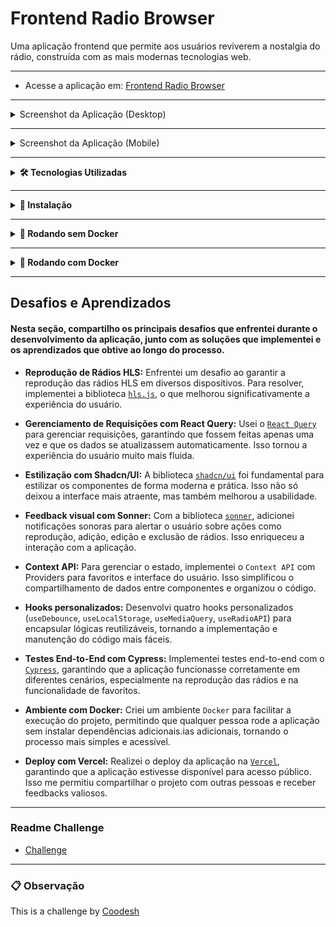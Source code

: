 # Frontend Radio Browser

Uma aplicação frontend que permite aos usuários reviverem a nostalgia do rádio, construída com as mais modernas tecnologias web.

---

- Acesse a aplicação em: [Frontend Radio Browser](https://frontend-radio-browser.vercel.app/)

---

<details>

<summary>Screenshot da Aplicação (Desktop)</summary>

![Application](/public/screenshot-desktop.png)

</details>

---

<details>

<summary>Screenshot da Aplicação (Mobile)</summary>

![Application](/public/screenshot-mobile.png)

</details>

--- 

<details>
  <summary><strong>🛠 Tecnologias Utilizadas</strong></summary>

  - **Linguagens:** JavaScript, TypeScript
  - **Framework:** Next.js, React
  - **Testes:** Cypress
  - **Estilização:** Tailwind CSS
  - **Gerenciamento de Estado:** React Query, Context API
  - **Outras Bibliotecas:** Axios, Shadcn/ui, Lucide React, Hls, Sonner

</details>

---

<details>
<summary><strong>🚀 Instalação</strong></summary>

- **Pré-requisitos:** Certifique-se de ter o [Node.js](https://nodejs.org/) e o npm instalados em sua máquina.

Para instalar o projeto, siga os passos abaixo:


1. **Clone o repositório:**
```bash
git clone https://github.com/vitor-nogueira-dev/frontend-radio-browser.git
cd frontend-radio-browser
```

1. **Instale as dependências:**
```bash
npm install
```
</details>

---

<details>
<summary><strong>🔧 Rodando sem Docker</strong></summary>

- É necessário ter concluído a instalação (passo 1 e 2).

- A aplicação estará disponível em: [http://localhost:3000](http://localhost:3000)

- **Para iniciar o projeto:**
```bash
npm run dev
```

- **Para construir o projeto:**
```bash
npm run build
```

- **Para iniciar a versão em produção:**
```bash
npm start
```

- **Para rodar os testes:**
```bash
npm test
```

</details>

---

<details> 
<summary><strong>📸 Rodando com Docker</strong></summary>

- **Pré-requisitos:** Certifique-se de ter o [Docker](https://www.docker.com/get-started/) e o [Docker Compose](https://docs.docker.com/compose/install/) instalados e funcionando em sua máquina.

- É necessário ter concluído a instalação (passo 1 e 2).

- A aplicação estará disponível em: [http://localhost:3000](http://localhost:3000)

**Para usar o Docker:**
- Para subir o contêiner:
```bash
npm run docker:up
```
- Para parar o contêiner:
```bash
npm run docker:down
```
- Para visualizar os logs:
```bash
npm run docker:logs
```
- Para reiniciar o contêiner:
```bash
npm run docker:restart
```

</details>

---

## Desafios e Aprendizados

#### Nesta seção, compartilho os principais desafios que enfrentei durante o desenvolvimento da aplicação, junto com as soluções que implementei e os aprendizados que obtive ao longo do processo.

- **Reprodução de Rádios HLS:** Enfrentei um desafio ao garantir a reprodução das rádios HLS em diversos dispositivos. Para resolver, implementei a biblioteca [`hls.js`](https://nochev.github.io/hls.js/docs/html/), o que melhorou significativamente a experiência do usuário.

- **Gerenciamento de Requisições com React Query:** Usei o [`React Query`](https://www.npmjs.com/package/react-query) para gerenciar requisições, garantindo que fossem feitas apenas uma vez e que os dados se atualizassem automaticamente. Isso tornou a experiência do usuário muito mais fluida.

- **Estilização com Shadcn/UI:** A biblioteca [`shadcn/ui`](https://ui.shadcn.com/docs) foi fundamental para estilizar os componentes de forma moderna e prática. Isso não só deixou a interface mais atraente, mas também melhorou a usabilidade.

- **Feedback visual com Sonner:** Com a biblioteca [`sonner`](https://sonner.emilkowal.ski/), adicionei notificações sonoras para alertar o usuário sobre ações como reprodução, adição, edição e exclusão de rádios. Isso enriqueceu a interação com a aplicação.

- **Context API:** Para gerenciar o estado, implementei o `Context API` com Providers para favoritos e interface do usuário. Isso simplificou o compartilhamento de dados entre componentes e organizou o código.

- **Hooks personalizados:** Desenvolvi quatro hooks personalizados (`useDebounce`, `useLocalStorage`, `useMediaQuery`, `useRadioAPI`) para encapsular lógicas reutilizáveis, tornando a implementação e manutenção do código mais fáceis.

- **Testes End-to-End com Cypress:** Implementei testes end-to-end com o [`Cypress`](https://www.cypress.io/), garantindo que a aplicação funcionasse corretamente em diferentes cenários, especialmente na reprodução das rádios e na funcionalidade de favoritos.

- **Ambiente com Docker:** Criei um ambiente `Docker` para facilitar a execução do projeto, permitindo que qualquer pessoa rode a aplicação sem instalar dependências adicionais.ias adicionais, tornando o processo mais simples e acessível.

- **Deploy com Vercel:** Realizei o deploy da aplicação na [`Vercel`](https://vercel.com/docs), garantindo que a aplicação estivesse disponível para acesso público. Isso me permitiu compartilhar o projeto com outras pessoas e receber feedbacks valiosos.

---

### Readme Challenge

- [Challenge](./CHALLENGE-README.md)

--- 

### 📋 Observação
This is a challenge by [Coodesh](https://coodesh.com/)